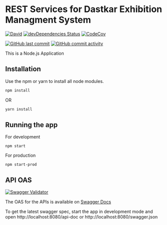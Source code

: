 # REST Services for Dastkar Exhibition Managment System

[![David](https://david-dm.org/ayansasmal/sandboxNode.svg)](https://david-dm.org/ayansasmal/sandboxNode)
[![devDependencies Status](https://david-dm.org/ayansasmal/sandboxNode/dev-status.svg)](https://david-dm.org/ayansasmal/sandboxNode?type=dev)
[![CodeCov](https://codecov.io/gh/ayansasmal/sandboxNode/branch/master/graph/badge.svg)](https://codecov.io/gh/ayansasmal/sandboxNode)

[![GitHub last commit](https://img.shields.io/github/last-commit/ayansasmal/sandboxNode/master?style=flat)](https://github.com/ayansasmal/sandboxNode/commits/master)
[![GitHub commit activity](https://img.shields.io/github/commit-activity/w/ayansasmal/sandboxNode)](https://github.com/ayansasmal/sandboxNode/commits/master)

This is a Node.js Application

## Installation

Use the npm or yarn to install all node modules.

```bash
npm install
```
OR
```bash
yarn install
```

## Running the app

For development
```
npm start
```
For production
```
npm start-prod
```

## API OAS 
[![Swagger Validator](https://img.shields.io/swagger/valid/3.0?specUrl=https%3A%2F%2Fraw.githubusercontent.com%2Fayansasmal%2FsandboxNode%2Fmaster%2Fswagger.json)](https://raw.githubusercontent.com/ayansasmal/sandboxNode/master/swagger.json)

The OAS for the APIs is available on [Swagger Docs](https://raw.githubusercontent.com/ayansasmal/sandboxNode/master/swagger.json)

To get the latest swagger spec, start the app in development mode and open http://localhost:8080/api-doc or http://localhost:8080/swagger.json
